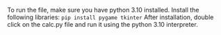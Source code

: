 To run the file, make sure you have python 3.10 installed. 
Install the following libraries:
`pip install pygame tkinter`
After installation, double click on the calc.py file and run it using the python 3.10 interpreter.
